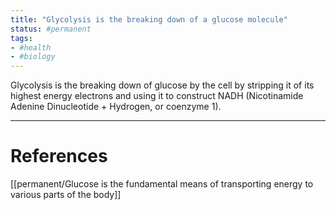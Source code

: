 ```yaml
---
title: "Glycolysis is the breaking down of a glucose molecule"
status: #permanent
tags:
- #health 
- #biology
---
```


Glycolysis is the breaking down of glucose by the cell by stripping it of its highest energy electrons and using it to construct NADH (Nicotinamide Adenine Dinucleotide + Hydrogen, or coenzyme 1).

---
# References

[[permanent/Glucose is the fundamental means of transporting energy to various parts of the body]]